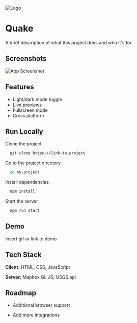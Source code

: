 
![Logo](https://dev-to-uploads.s3.amazonaws.com/uploads/articles/th5xamgrr6se0x5ro4g6.png)


# Quake

A brief description of what this project does and who it's for


## Screenshots

![App Screenshot](https://via.placeholder.com/468x300?text=App+Screenshot+Here)


## Features

- Light/dark mode toggle
- Live previews
- Fullscreen mode
- Cross platform


## Run Locally

Clone the project

```bash
  git clone https://link-to-project
```

Go to the project directory

```bash
  cd my-project
```

Install dependencies

```bash
  npm install
```

Start the server

```bash
  npm run start
```


## Demo

Insert gif or link to demo


## Tech Stack

**Client:** HTML, CSS, JavaScript

**Server:** Mapbox GL JS, USGS api


## Roadmap

- Additional browser support

- Add more integrations